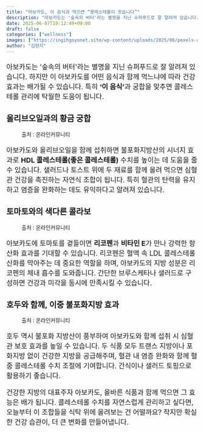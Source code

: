```yaml
---
title: "아보카도, 이 음식과 먹으면 “콜레스테롤이 웃습니다”"
description: "아보카도는 '숲속의 버터'라는 별명을 지닌 슈퍼푸드로 잘 알려져 있습니다. 하지만 이 아보카도를 어떤 음식과 함께 먹느냐에 따라 건강 효과는 배가될 수 있습니다. 특히 ‘이 음식’과 궁합을 맞추면 콜레스테롤 관리에 탁월한 도움이 됩니다."
date: 2025-06-07T19:12:49+09:00
draft: false
categories: ["wellness"]
images: ["https://ingihgoyonet.site/wp-content/uploads/2025/06/pexels-anne-363161-997390-1024x683.jpg", "https://ingihgoyonet.site/wp-content/uploads/2025/06/pexels-bulbfish-1143754-1024x683.jpg", "https://ingihgoyonet.site/wp-content/uploads/2025/06/pexels-yusuf-arslan-2018836-3640631-1024x683.jpg"]
author: "김현지"
---
```


<p style="font-size:18px">아보카도는 '숲속의 버터'라는 별명을 지닌 슈퍼푸드로 잘 알려져 있습니다. 하지만 이 아보카도를 어떤 음식과 함께 먹느냐에 따라 건강 효과는 배가될 수 있습니다. 특히 <strong>‘이 음식’</strong>과 궁합을 맞추면 콜레스테롤 관리에 탁월한 도움이 됩니다.</p> <h2 >올리브오일과의 황금 궁합</h2> <figure ><img src="https://ingihgoyonet.site/wp-content/uploads/2025/06/pexels-anne-363161-997390-1024x683.jpg" alt="" style="aspect-ratio:16/9;object-fit:cover"/><figcaption >출처 : 온라인커뮤니티</figcaption></figure> <p style="font-size:18px">아보카도와 올리브오일을 함께 섭취하면 불포화지방산의 시너지 효과로 <strong>HDL 콜레스테롤(좋은 콜레스테롤)</strong> 수치를 높이는 데 도움을 줄 수 있습니다. 샐러드나 토스트 위에 두 재료를 함께 올려 먹으면 심혈관 건강을 촉진하는 자연식 조합이 됩니다. 특히 혈관의 탄력을 유지하고 염증을 완화하는 데도 유익하다고 알려져 있습니다.</p> <h2 >토마토와의 색다른 콜라보</h2> <figure ><img src="https://ingihgoyonet.site/wp-content/uploads/2025/06/pexels-bulbfish-1143754-1024x683.jpg" alt="" style="aspect-ratio:16/9;object-fit:cover"/><figcaption >출처 : 온라인커뮤니티</figcaption></figure> <p style="font-size:18px">아보카도에 토마토를 곁들이면 <strong>리코펜</strong>과 <strong>비타민 E</strong>가 만나 강력한 항산화 효과를 기대할 수 있습니다. 리코펜은 혈액 속 LDL 콜레스테롤 산화를 막아주는 데 중요한 역할을 하며, 아보카도의 지방 성분은 리코펜의 체내 흡수를 도와줍니다. 간단한 브루스케타나 샐러드로 구성하면 건강과 미각을 동시에 만족시킬 수 있습니다.</p> <h2 >호두와 함께, 이중 불포화지방 효과</h2> <figure ><img src="https://ingihgoyonet.site/wp-content/uploads/2025/06/pexels-yusuf-arslan-2018836-3640631-1024x683.jpg" alt="" style="aspect-ratio:16/9;object-fit:cover"/><figcaption >출처 : 온라인커뮤니티</figcaption></figure> <p style="font-size:18px">호두 역시 불포화 지방산이 풍부하여 아보카도와 함께 섭취 시 심혈관 보호 효과를 높일 수 있습니다. 두 식품 모두 트랜스 지방이나 포화지방 없이 건강한 지방을 공급해주며, 혈관 내 염증 완화와 함께 혈중 콜레스테롤 수치 조절에 기여합니다. 간식이나 샐러드 토핑으로 활용하기 좋습니다.</p> <p style="font-size:18px">건강한 지방의 대표주자 아보카도, 올바른 식품과 함께 먹으면 그 효능은 배가 됩니다. 콜레스테롤 수치를 자연스럽게 관리하고 싶다면, 오늘부터 이 조합들을 식탁 위에 올려보는 건 어떨까요? 작지만 확실한 건강 습관이, 더 큰 변화를 만들어냅니다.</p>
